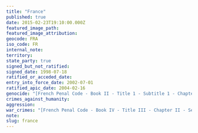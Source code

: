```yaml
---
title: "France"
published: true
date: 2015-02-23T19:10:00.000Z
featured_image_path:
featured_image_attribution:
geocode: FRA
iso_code: FR
internal_note:
territory:
state_party: true
signed_but_not_ratified:
signed_date: 1998-07-18
ratified_or_acceded_date:
entry_into_force_date: 2002-07-01
ratified_apic_date: 2004-02-16
genocide: "[French Penal Code - Book II - Title 1 - Subtitle 1 - Chapter 1 - Article 211-1](https://iccdb.hrlc.net/data/doc/174/keyword/46/)"
crimes_against_humanity:
aggression:
war_crimes: "[French Penal Code - Book IV - Title III - Chapter II - Section II - Article 432-4](https://iccdb.hrlc.net/data/doc/174/keyword/145/)"
note:
slug: france
---
```

